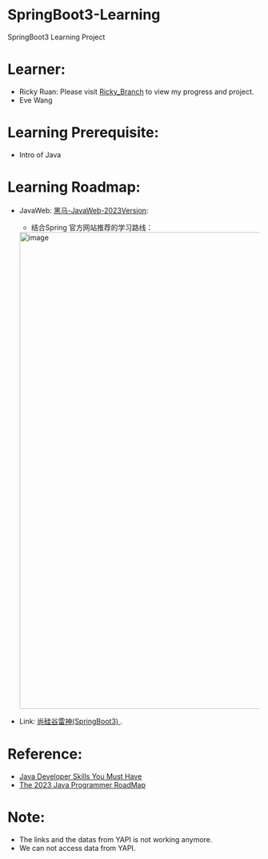 # SpringBoot3-Learning
SpringBoot3 Learning Project

# Learner:
- Ricky Ruan: Please visit [Ricky_Branch](https://github.com/Ricky-lab/SpringBoot3-Learning/tree/Ricky_Branch) to view my progress and project.
- Eve Wang

# Learning Prerequisite:
- Intro of Java 

# Learning Roadmap:
- JavaWeb: [黑马-JavaWeb-2023Version](https://www.bilibili.com/video/BV1m84y1w7Tb/?spm_id_from=333.788.recommend_more_video.1&vd_source=8d421a5ac69ef359aafa0c204423d59a):
   - 结合Spring 官方网站推荐的学习路线：
  <img width="951" alt="image" src="https://github.com/Ricky-lab/SpringBoot3-Learning/assets/68934756/82f94e2c-1528-48b4-8867-3f99325a68e6">

- Link: [ 尚硅谷雷神(SpringBoot3) ](https://www.bilibili.com/video/BV1Es4y1q7Bf?p=1&vd_source=8d421a5ac69ef359aafa0c204423d59a).

# Reference:
- [Java Developer Skills You Must Have ](https://www.interviewbit.com/blog/java-developer-skills/_)
- [The 2023 Java Programmer RoadMap](https://medium.com/javarevisited/the-java-programmer-roadmap-f9db163ef2c2 )

# Note:
- The links and the datas from YAPI is not working anymore. 
- We can not access data from YAPI.
